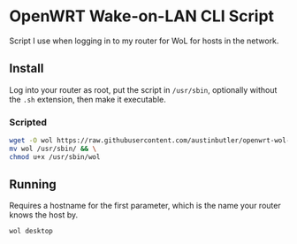 # OpenWRT Wake-on-LAN CLI Script

Script I use when logging in to my router for WoL for hosts in the network.

## Install

Log into your router as root, put the script in `/usr/sbin`, optionally
without the `.sh` extension, then make it executable.

### Scripted
```sh
wget -O wol https://raw.githubusercontent.com/austinbutler/openwrt-wol-cli/master/wol.sh && \
mv wol /usr/sbin/ && \
chmod u+x /usr/sbin/wol
```

## Running

Requires a hostname for the first parameter, which is the name your router
knows the host by.

```
wol desktop
```
